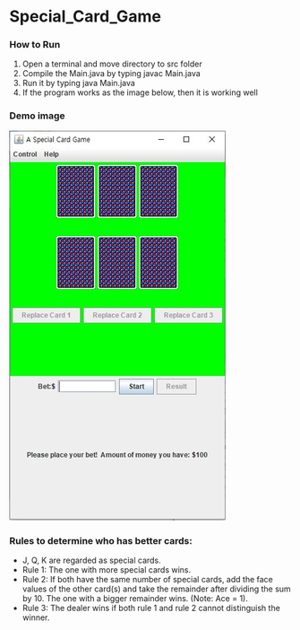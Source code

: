 # Special_Card_Game

### How to Run
1. Open a terminal and move directory to src folder
2. Compile the Main.java by typing javac Main.java
3. Run it by typing java Main.java 
4. If the program works as the image below, then it is working well

### Demo image

![](images/card%20game.JPG)

### Rules to determine who has better cards:
- J, Q, K are regarded as special cards.
- Rule 1: The one with more special cards wins.
- Rule 2: If both have the same number of special cards, add the face values of the other card(s) and take the remainder after dividing the sum by 10. The one with a bigger remainder wins. (Note: Ace = 1).
- Rule 3: The dealer wins if both rule 1 and rule 2 cannot distinguish the winner.
